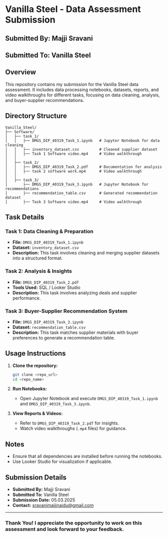 # Vanilla Steel - Data Assessment Submission

## Submitted By: Majji Sravani
## Submitted To: Vanilla Steel

## Overview
This repository contains my submission for the Vanilla Steel data assessment. It includes data processing notebooks, datasets, reports, and video walkthroughs for different tasks, focusing on data cleaning, analysis, and buyer-supplier recommendations.

## Directory Structure
```
Vanilla_Steel/
├── Software/
│   ├── task_1/
│   │   ├── DMGS_DIP_40319_Task_1.ipynb   # Jupyter Notebook for data cleaning
│   │   ├── inventory_dataset.csv         # Cleaned supplier dataset
│   │   ├── Task 1 Software video.mp4     # Video walkthrough
│   │
│   ├── task_2/
│   │   ├── DMGS_DIP_40319_Task_2.pdf     # Documentation for analysis
│   │   ├── task 2 software work.mp4      # Video walkthrough
│   │
│   ├── task_3/
│       ├── DMGS_DIP_40319_Task_3.ipynb   # Jupyter Notebook for recommendations
│       ├── recommendation_table.csv      # Generated recommendation dataset
│       ├── Task 3 Software video.mp4     # Video walkthrough
```

## Task Details
### Task 1: Data Cleaning & Preparation
- **File:** `DMGS_DIP_40319_Task_1.ipynb`
- **Dataset:** `inventory_dataset.csv`
- **Description:** This task involves cleaning and merging supplier datasets into a structured format.

### Task 2: Analysis & Insights
- **File:** `DMGS_DIP_40319_Task_2.pdf`
- **Tools Used:** SQL / Looker Studio 
- **Description:** This task involves analyzing deals and supplier performance.

### Task 3: Buyer-Supplier Recommendation System
- **File:** `DMGS_DIP_40319_Task_3.ipynb`
- **Dataset:** `recommendation_table.csv`
- **Description:** This task matches supplier materials with buyer preferences to generate a recommendation table.

## Usage Instructions
1. **Clone the repository:**
   ```bash
   git clone <repo_url>
   cd <repo_name>
   ```
2. **Run Notebooks:**
   - Open Jupyter Notebook and execute `DMGS_DIP_40319_Task_1.ipynb` and `DMGS_DIP_40319_Task_3.ipynb`.

3. **View Reports & Videos:**
   - Refer to `DMGS_DIP_40319_Task_2.pdf` for insights.
   - Watch video walkthroughs (`.mp4` files) for guidance.

## Notes
- Ensure that all dependencies are installed before running the notebooks.
- Use Looker Studio for visualization if applicable.

## Submission Details
- **Submitted By:** Majji Sravani
- **Submitted To:** Vanilla Steel
- **Submission Date:** 05.03.2025
- **Contact:** sravanimajjinaidu@gmail.com

---
### **Thank You!** I appreciate the opportunity to work on this assessment and look forward to your feedback.

